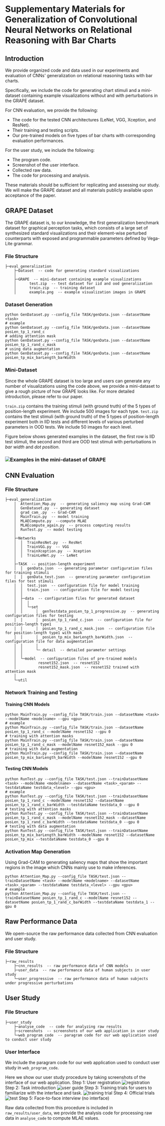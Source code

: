 # Supplementary Materials for Generalization of Convolutional Neural Networks on Relational Reasoning with Bar Charts

## Introduction
We provide organized code and data used in our experiments and evaluation of CNNs' generalization on relational reasoning tasks with bar charts.

Specifically, we include the code for generating chart stimuli and a mini-dataset containing example visualizations without and with perturbations in the GRAPE dataset. 

For CNN evaluation, we provide the following:
- The code for the tested CNN architectures (LeNet, VGG, Xception, and ResNet).
- Their training and testing scripts.
- Our pre-trained models on five types of bar charts with corresponding evaluation performances.

For the user study, we include the following:
- The program code.
- Screenshot of the user interface.
- Collected raw data.
- The code for processing and analysis.

These materials should be sufficient for replicating and assessing our study. We will make the GRAPE dataset and all materials publicly available upon acceptance of the paper.

## GRAPE Dataset

The GRAPE dataset is, to our knowledge, the first generalization benchmark dataset for graphical perception tasks, which consists of a large set of synthesized standard visualizations and their element-wise perturbed counterparts with exposed and programmable parameters defined by Vega-Lite grammar.

### File Structure

```
├─eval_generalization
	├─Dataset  -- code for generating standard visualizations
	│          
	├─GRAPE  -- mini-dataset containing example visualizations
	│      test.zip  -- test dataset for iid and ood generalization
	│      train.zip  -- training dataset
	│      example.png  -- example visualization images in GRAPE
```

### Dataset Generation

```
python GenDataset.py --config_file TASK/genData.json --datasetName <task>
# example
python GenDataset.py --config_file TASK/genData.json --datasetName posLen_tp_1_rand_c
# adding attention mask
python GenDataset.py --config_file TASK/genData.json --datasetName posLen_tp_1_rand_c_mask
# using data augmentation
python GenDataset.py --config_file TASK/genData.json --datasetName posLen_tp_mix_barLength_barWidth
```

### Mini-Dataset

Since the whole GRAPE dataset is too large and users can generate any number of visualizations using the code above, we provide a mini-dataset to give a rough picture of how GRAPE looks like. For more detailed introduction, please refer to our paper.

`train.zip` contains the training stimuli (with ground truth) of the 5 types of position-length experiment. We include 500 images for each type. `test.zip` contains the test stimuli (with ground truth) of the 5 types of position-length experiment both in IID tests and different levels of various perturbed parameters in OOD tests. We include 50 images for each level.

Figure below shows generated examples in the dataset, the first row is IID test stimuli, the second and third are OOD test stimuli with perturbations in *bar width* and *dot position*.

### ![Examples in the mini-dataset of GRAPE](eval_generalization/GRAPE/fig_example.png)

## CNN Evaluation
### File Structure

```
├─eval_generalization
    │  Attention_Map.py  -- generating saliency map using Grad-CAM
    │  GenDataset.py  -- generating dataset
    │  grad_cam_.py  -- Grad-CAM
    │  MainTrain.py  -- model training 
    │  MLAECompute.py  --compute MLAE
    │  MLAEcompute_again.py  -- process computing results
    │  RunTest.py  -- model testing
    │      
    ├─Networks
    │  │  TrainResNet.py  -- ResNet
    │  │  TrainVGG.py  -- VGG
    │  │  TrainXception.py  -- Xception
    │  │  TrainLeNet.py  -- LeNet
    │          
    ├─TASK  -- position-length experiment
    │  │  genData.json  -- generating parameter configuration files for training stimuli
    │  │  genData_test.json  -- generating parameter configuration files for test stimuli
    │  │  test.json  -- configuration file for model training
    │  │  train.json  -- configuration file for model testing
    │  │  
    │  ├─data  -- configuration files for generated dataset
    │  │  │  
    │  │  └─set  
    │  │      │  genTestdata_posLen_tp_1_progressive.py  -- generating configuration files for testing
    │  │      │  posLen_tp_1_rand_c.json  -- configuration file for position-length type1
    │  │      │  posLen_tp_1_rand_c_mask.json  -- configuration file for position-length type1 with mask
    │  │      │  posLen_tp_mix_barLength_barWidth.json  -- configuration file for data augmentation
    │  │      │  
    │  │      └─ detail  -- detailed parameter settings
    │  │                  
    │  └─model  -- configuration files of pre-trained models
    │          resnet152.json  -- resnet152
    │          resnet152_mask.json  -- resnet152 trained with attention mask
    │          
    └─util
```

### Network Training and Testing

#### Training CNN Models

```
python MainTrain.py --config_file TASK/train.json --datasetName <task> --modelName <modelname> --gpu <gpu>
# example
python MainTrain.py --config_file TASK/train.json --datasetName posLen_tp_1_rand_c --modelName resnet152 --gpu 0
# training with attention masks
python MainTrain.py --config_file TASK/train.json --datasetName posLen_tp_1_rand_c_mask --modelName resnet152_mask --gpu 0
# training with data augmentation
python MainTrain.py --config_file TASK/train.json --datasetName posLen_tp_mix_barLength_barWidth --modelName resnet152 --gpu 0
```

#### Testing CNN Models

```
python RunTest.py --config_file TASK/test.json --trainDatasetName <task> --modelName <modelname> --datasetName <task>_<param> --testdataName testdata_<level> --gpu <gpu>
# example
python RunTest.py --config_file TASK/test.json --trainDatasetName posLen_tp_1_rand_c --modelName resnet152 --datasetName posLen_tp_1_rand_c_barWidth --testdataName testdata_0 --gpu 0
# testing with attention masks
python RunTest.py --config_file TASK/test.json --trainDatasetName posLen_tp_1_rand_c_mask --modelName resnet152_mask --datasetName posLen_tp_1_rand_c_barWidth --testdataName testdata_0 --gpu 0
# testing with data augmentation
python RunTest.py --config_file TASK/test.json --trainDatasetName posLen_tp_mix_barLength_barWidth --modelName resnet152 --datasetName posLen_tp_mix --testdataName testdata_0 --gpu 0
```

### Activation Map Generation

Using Grad-CAM to generating saliency maps that show the important regions in the image which CNNs mainly use to make inferences.

```
python Attention_Map.py --config_file TASK/test.json --trainDatasetName <task> --modelName <modelname> --datasetName <task>_<param> --testdataName testdata_<level> --gpu <gpu>
# example
python Attention_Map.py --config_file TASK/test.json --trainDatasetName posLen_tp_1_rand_c --modelName resnet152 --datasetName posLen_tp_1_rand_c_barWidth --testdataName testdata_1 --gpu 0
```

## Raw Performance Data

We opem-source the raw performance data collected from CNN evaluation and user study.

### File Structure

```
├─raw_results
    ├─cnn_results  -- raw performance data of CNN models
    ├─user_data  -- raw performance data of human subjects in user study
    └─user_progressive  -- raw performance data of human subjects under progressive perturbations
```

## User Study
### File Structure

```
├─user_study
    ├─analyse_code  -- code for analyzing raw results
    ├─screenshots  -- screenshots of our web application in user study
    └─web_program_code  -- paragram code for our web application used to conduct user study
```

### User Interface

We include the paragram code for our web application used to conduct user study in `web_program_code`.

Here we show our user study procedure by taking screenshots of the interface of our web application.
Step 1: User registration
![registration](user_study/screenshots/screenshot_1.png)
Step 2: Task introduction
![user guide](user_study/screenshots/screenshot_2.png)
Step 3: Training trials for users to familiarize with the interface and task.
![training trial](user_study/screenshots/screenshot_3.png)
Step 4: Official trials
![test](user_study/screenshots/screenshot_4.png)
Step 5: Face-to-face interview (no interface)

Raw data collected from this procedure is included in `raw_results/user_data`, we provide the analysis code for processing raw data in `analyse_code` to compute MLAE values.
